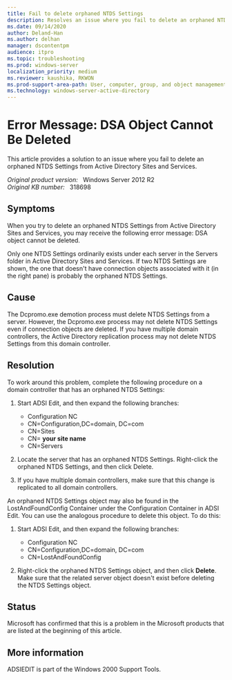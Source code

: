```yaml
---
title: Fail to delete orphaned NTDS Settings
description: Resolves an issue where you fail to delete an orphaned NTDS Settings from Active Directory Sites and Services.
ms.date: 09/14/2020
author: Deland-Han
ms.author: delhan
manager: dscontentpm
audience: itpro
ms.topic: troubleshooting
ms.prod: windows-server
localization_priority: medium
ms.reviewer: kaushika, RKWON
ms.prod-support-area-path: User, computer, group, and object management
ms.technology: windows-server-active-directory
---
```

# Error Message: DSA Object Cannot Be Deleted

This article provides a solution to an issue where you fail to delete an orphaned NTDS Settings from Active Directory Sites and Services.

_Original product version:_ &nbsp; Windows Server 2012 R2  
_Original KB number:_ &nbsp; 318698

## Symptoms

When you try to delete an orphaned NTDS Settings from Active Directory Sites and Services, you may receive the following error message: DSA object cannot be deleted.

Only one NTDS Settings ordinarily exists under each server in the Servers folder in Active Directory Sites and Services. If two NTDS Settings are shown, the one that doesn't have connection objects associated with it (in the right pane) is probably the orphaned NTDS Settings.

## Cause

The Dcpromo.exe demotion process must delete NTDS Settings from a server. However, the Dcpromo.exe process may not delete NTDS Settings even if connection objects are deleted. If you have multiple domain controllers, the Active Directory replication process may not delete NTDS Settings from this domain controller.

## Resolution

To work around this problem, complete the following procedure on a domain controller that has an orphaned NTDS Settings:

1. Start ADSI Edit, and then expand the following branches:

    - Configuration NC 
    - CN=Configuration,DC=domain, DC=com 
    - CN=Sites 
    - CN= **your site name**  
    - CN=Servers 
2. Locate the server that has an orphaned NTDS Settings. Right-click the orphaned NTDS Settings, and then click Delete.
3. If you have multiple domain controllers, make sure that this change is replicated to all domain controllers.

An orphaned NTDS Settings object may also be found in the LostAndFoundConfig Container under the Configuration Container in ADSI Edit. You can use the analogous procedure to delete this object. To do this:

1. Start ADSI Edit, and then expand the following branches:

    - Configuration NC 
    - CN=Configuration,DC=domain, DC=com 
    - CN=LostAndFoundConfig 
2. Right-click the orphaned NTDS Settings object, and then click **Delete**. Make sure that the related server object doesn't exist before deleting the NTDS Settings object.

## Status

Microsoft has confirmed that this is a problem in the Microsoft products that are listed at the beginning of this article.  

## More information

ADSIEDIT is part of the Windows 2000 Support Tools.

